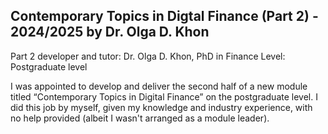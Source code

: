 ## Contemporary Topics in Digtal Finance (Part 2) - 2024/2025 by Dr. Olga D. Khon

Part 2 developer and tutor: Dr. Olga D. Khon, PhD in Finance
Level: Postgraduate level

I was appointed to develop and deliver the second  half of a new module titled “Contemporary Topics in Digital Finance” on the postgraduate level. I did this job by myself, given my knowledge and industry experience, with no help provided (albeit I wasn't arranged as a module leader).
